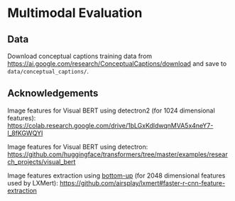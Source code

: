 # Multimodal Evaluation

## Data

Download conceptual captions training data from
https://ai.google.com/research/ConceptualCaptions/download
and save to `data/conceptual_captions/`.

## Acknowledgements

Image features for Visual BERT using detectron2 (for 1024 dimensional features): https://colab.research.google.com/drive/1bLGxKdldwqnMVA5x4neY7-l_8fKGWQYI

Image features for Visual BERT using detectron: https://github.com/huggingface/transformers/tree/master/examples/research_projects/visual_bert

Image features extraction using [bottom-up](https://github.com/peteanderson80/bottom-up-attention) (for 2048 dimensional features used by LXMert): https://github.com/airsplay/lxmert#faster-r-cnn-feature-extraction
